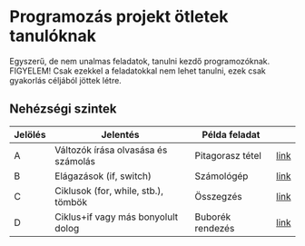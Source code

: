 # Programozás projekt ötletek tanulóknak

Egyszerű, de nem unalmas feladatok, tanulni kezdő programozóknak. FIGYELEM! Csak ezekkel a feladatokkal nem lehet tanulni, ezek csak gyakorlás céljából jöttek létre.

## Nehézségi szintek

| Jelölés | Jelentés                            | Példa feladat    |                          |
| ------- | ----------------------------------- | ---------------- | ------------------------ |
| A       | Változók írása olvasása és számolás | Pitagorasz tétel | [link](./Feladatok/A.md) |
| B       | Elágazások (if, switch)             | Számológép       | [link](./Feladatok/B.md) |
| C       | Ciklusok (for, while, stb.), tömbök | Összegzés        | [link](./Feladatok/C.md) |
| D       | Ciklus+if vagy más bonyolult dolog  | Buborék rendezés | [link](./Feladatok/D.md) |
